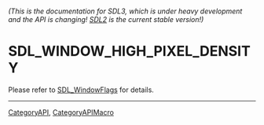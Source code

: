 ###### (This is the documentation for SDL3, which is under heavy development and the API is changing! [SDL2](https://wiki.libsdl.org/SDL2/) is the current stable version!)
# SDL_WINDOW_HIGH_PIXEL_DENSITY

Please refer to [SDL_WindowFlags](SDL_WindowFlags) for details.

----
[CategoryAPI](CategoryAPI), [CategoryAPIMacro](CategoryAPIMacro)

